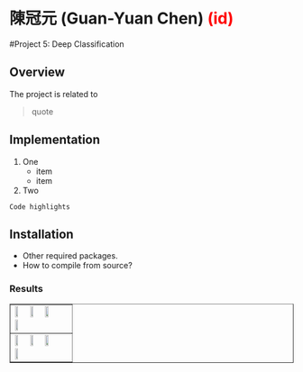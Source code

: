 # 陳冠元 (Guan-Yuan Chen) <span style="color:red">(id)</span>

#Project 5: Deep Classification

## Overview
The project is related to 
> quote


## Implementation
1. One
	* item
	* item
2. Two

```
Code highlights
```

## Installation
* Other required packages.
* How to compile from source?

### Results

<table border=1>
<tr>
<td>
<img src="placeholder.jpg" width="24%"/>
<img src="placeholder.jpg"  width="24%"/>
<img src="placeholder.jpg" width="24%"/>
<img src="placeholder.jpg" width="24%"/>
</td>
</tr>

<tr>
<td>
<img src="placeholder.jpg" width="24%"/>
<img src="placeholder.jpg"  width="24%"/>
<img src="placeholder.jpg" width="24%"/>
<img src="placeholder.jpg" width="24%"/>
</td>
</tr>

</table>


